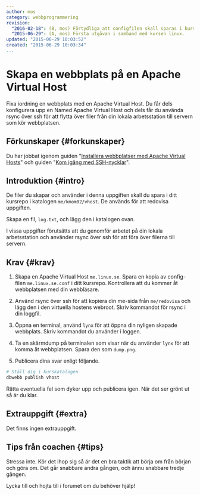 ```yaml
---
author: mos
category: webbprogrammering
revision:
  "2016-02-18": (B, mos) Förtydliga att configfilen skall sparas i kursrepot.
  "2015-06-29": (A, mos) Första utgåvan i samband med kursen linux.
updated: "2015-06-29 10:03:52"
created: "2015-06-29 10:03:34"
...
```

Skapa en webbplats på en Apache Virtual Host
==================================

Fixa iordning en webbplats med en Apache Virtual Host. Du får dels konfigurera upp en Named Apache Virtual Host och dels får du använda rsync över ssh för att flytta över filer från din lokala arbetsstation till servern som kör webbplatsen.

<!--more-->



Förkunskaper {#forkunskaper}
-----------------------

Du har jobbat igenom guiden "[Installera webbplatser med Apache Virtual Hosts](kunskap/installera-webbplatser-med-apache-name-based-virtual-hosts)" och guiden "[Kom igång med SSH-nycklar](kunskap/kom-igang-med-ssh-nycklar)".



Introduktion {#intro}
-----------------------

De filer du skapar och använder i denna uppgiften skall du spara i ditt kursrepo i katalogen `me/kmom02/vhost`. De används för att redovisa uppgiften.

Skapa en fil, `log.txt`, och lägg den i katalogen ovan. 

I vissa uppgifter förutsätts att du genomför arbetet på din lokala arbetsstation och använder rsync över ssh för att föra över filerna till servern.



Krav {#krav}
-----------------------

1. Skapa en Apache Virtual Host `me.linux.se`. Spara en kopia av config-filen `me.linux.se.conf` i ditt kursrepo. Kontrollera att du kommer åt webbplatsen med din webbläsare.

1. Använd rsync över ssh för att kopiera din me-sida från `me/redovisa` och lägg den i den virtuella hostens webroot. Skriv kommandot för rsync i din loggfil.

1. Öppna en terminal, använd `lynx` för att öppna din nyligen skapade webbplats. Skriv kommandot du använder i loggen. 

1. Ta en skärmdump på terminalen som visar när du använder `lynx` för att komma åt webbplatsen. Spara den som `dump.png`.

1. Publicera dina svar enligt följande.

```bash
# Ställ dig i kurskatalogen
dbwebb publish vhost
```

Rätta eventuella fel som dyker upp och publicera igen. När det ser grönt ut så är du klar. 



Extrauppgift {#extra}
-----------------------

Det finns ingen extrauppgift.



Tips från coachen {#tips}
-----------------------

Stressa inte. Kör det ihop sig så är det en bra taktik att börja om från början och göra om. Det går snabbare andra gången, och ännu snabbare tredje gången.

Lycka till och hojta till i forumet om du behöver hjälp!





